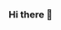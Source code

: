 ### Hi there 👋

<!--
**kseth0808/kseth0808** is a ✨ _special_ ✨ repository because its `README.md` (this file) appears on your GitHub profile.

Here are some ideas to get you started:

- 🔭 I’m currently working on Node Projects
- 🌱 I’m currently learning Node
- 👯 I’m looking to collaborate on Web Designing
- 🤔 I’m looking for help with ...
- 💬 Ask me about Html, Css, JavaScript, Java 

-->
